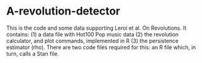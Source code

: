 # A-revolution-detector

This is the code and some data supporting Leroi et al. On Revolutions.
It contains:
(1) a data file with Hot100 Pop music data
(2) the revolution calculator, and plot commands, implemented in R
(3) the persistence estimator (rho).  There are two code files required for this:  an R file which, in turn, calls a Stan file.
